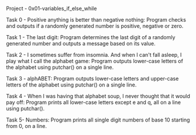Project - 0x01-variables_if_else_while

Task 0 - Positive anything is better than negative nothing: Program checks and outputs if a randomly generated number is positive, negative or zero.

Task 1 - The last digit: Program determines the last digit of a randomly generated number and outputs a message based on its value.

Task 2 - I sometimes suffer from insomnia. And when I can't fall asleep, I play what I call the alphabet game: Program outputs lower-case letters of the alphabet using putchar() on a single line.

Task 3 - alphABET: Program outputs lower-case letters and upper-case letters of the alphabet using putchar() on a single line.

Task 4 - When I was having that alphabet soup, I never thought that it would pay off: Program prints all lower-case letters except e and q, all on a line using putchar().

Task 5- Numbers: Program prints all single digit numbers of base 10 starting from 0, on a line.
